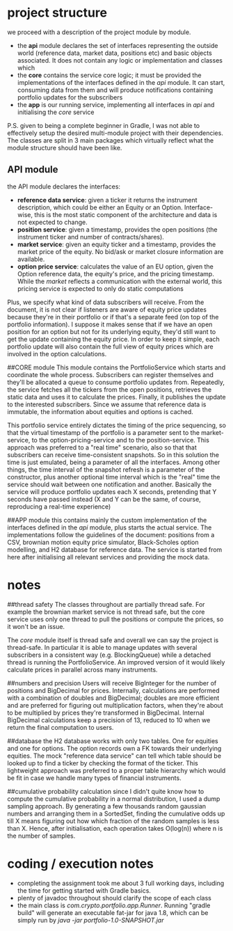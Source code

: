 # project structure
we proceed with a description of the project module by module.
- the **api** module declares the set of interfaces representing the outside world (reference data, market data,
positions etc) and basic objects associated. It does not contain any logic or implementation
and classes which 
- the **core** contains the service core logic; it must be provided the implementations of the interfaces
defined in the *api* module. It can start, consuming data from them and will produce notifications containing 
portfolio updates for the subscribers
- the **app** is our running service, implementing all interfaces in *api* and initialising the *core* service

P.S. given to being a complete beginner in Gradle, I was not able to effectively setup the desired multi-module project
with their dependencies.
The classes are split in 3 main packages which virtually reflect what the module structure should have been like.

## API module
the API module declares the interfaces:
- **reference data service**: given a ticker it returns the instrument description, which could be either an Equity or an Option.
Interface-wise, this is the most static component of the architecture and data is not expected to change.
- **position service**: given a timestamp, provides the open positions (the instrument ticker and number of contracts/shares).
- **market service**: given an equity ticker and a timestamp, provides the market price of the equity. No bid/ask or market closure information are available.
- **option price service**: calculates the value of an EU option, given the Option reference data, the equity's price, and the pricing timestamp. While
the *market* reflects a communication with the external world, this pricing service is
expected to only do static computations

Plus, we specify what kind of data subscribers will receive.
From the document, it is not clear if listeners are aware of equity price 
updates because they're in their portfolio or if that's a separate feed (on top of the portfolio information).
I suppose it makes sense that if we have an open position for an option but not for its underlying equity, they'd still
want to get the update containing the equity price.
In order to keep it simple, each portfolio update will also contain the full view of equity prices which are involved
in the option calculations.

##CORE module
This module contains the PortfolioService which starts and coordinate the whole process.
Subscribers can register themselves and they'll be allocated a queue to consume portfolio updates from.
Repeatedly, the service fetches all the tickers from the open positions, retrieves the static data and uses it to
calculate the prices. Finally, it publishes the update to the interested subscribers.
Since we assume that reference data is immutable, the information about equities and options is cached.

This portfolio service entirely dictates the timing of the price sequencing, so that the virtual timestamp of the 
portfolio is a parameter sent to the market-service, to the option-pricing-service and to the position-service.
This approach was preferred to a "real time" scenario, also so that that subscribers 
can receive time-consistent snapshots.
So in this solution the time is just emulated, being a parameter of all the interfaces.
Among other things, the time interval of the snapshot refresh is a parameter of the constructor,
plus another optional time interval which is the "real" time the service should wait between one notification and another.
Basically the service will produce portfolio updates each X seconds, pretending that Y seconds have passed instead
(X and Y can be the same, of course, reproducing a real-time experience)

##APP module
this contains mainly the custom implementation of the interfaces defined in the *api* module, plus starts the 
actual service. 
The implementations follow the guidelines of the document: positions from a CSV, brownian motion equity price
simulator, Black-Scholes option modelling, and H2 database for reference data.
The service is started from here after initialising all relevant services and providing the mock data.

# notes
##thread safety
The classes throughout are partially thread safe. For example the brownian market service is not thread safe, 
but the core service uses only one thread to pull the positions or compute the prices, so it won't
be an issue.

The *core* module itself is thread safe and overall we can say the project is thread-safe. In particular it
is able to manage updates with several subscribers in a consistent way (e.g. BlockingQueue) while a
detached thread is running the PortfolioService. An improved version of it would likely calculate prices in parallel across 
many instruments.


##numbers and precision
Users will receive BigInteger for the number of positions and BigDecimal for prices. Internally, calculations
are performed with a combination of doubles and BigDecimal; doubles are more efficient and are preferred for 
figuring out multiplication factors, when they're about to be multiplied by prices they're transformed in BigDecimal.
Internal BigDecimal calculations keep a precision of 13, reduced to 10 when we return the final computation to users.

##database
the H2 database works with only two tables. One for equities and one for options. The option records own a FK
towards their underlying equities. The mock "reference data service" can tell which table should be looked up to
find a ticker by checking the format of the ticker. This lightweight approach was preferred to a proper table hierarchy
which would be fit in case we handle many types of financial instruments.

##cumulative probability calculation
since I didn't quite know how to compute the cumulative probability in a normal distribution,
I used a dump sampling approach. By generating a few thousands random gaussian numbers and arranging them in a 
SortedSet, finding the cumulative odds up till X means figuring out how which fraction of the random samples
is less than X. Hence, after initialisation, each operation takes O(log(n)) where n is the number of samples.

# coding / execution notes
- completing the assignment took me about 3 full working days, including the time for getting started with Gradle basics.
- plenty of javadoc throughout should clarify the scope of each class
- the main class is *com.crypto.portfolio.app.Runner*. Running "gradle build" will generate an executable fat-jar
for java 1.8, which can be simply run by *java -jar portfolio-1.0-SNAPSHOT.jar*


